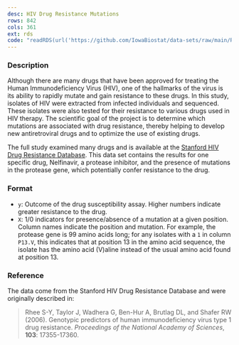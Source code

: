 ```yaml
---
desc: HIV Drug Resistance Mutations
rows: 842
cols: 361
ext: rds
code: "readRDS(url('https://github.com/IowaBiostat/data-sets/raw/main/Rhee2006/Rhee2006.rds'))"
---
```


### Description

Although there are many drugs that have been approved for treating the Human Immunodeficiency Virus (HIV), one of the hallmarks of the virus is its ability to rapidly mutate and gain resistance to these drugs.  In this study, isolates of HIV were extracted from infected individuals and sequenced.  These isolates were also tested for their resistance to various drugs used in HIV therapy.  The scientific goal of the project is to determine which mutations are associated with drug resistance, thereby helping to develop new antiretroviral drugs and to optimize the use of existing drugs.

The full study examined many drugs and is available at the [Stanford HIV Drug Resistance Database](https://hivdb.stanford.edu/pages/published_analysis/genophenoPNAS2006).  This data set contains the results for one specific drug, Nelfinavir, a protease inhibitor, and the presence of mutations in the protease gene, which potentially confer resistance to the drug.

### Format

* `y`: Outcome of the drug susceptibility assay.  Higher numbers indicate greater resistance to the drug.
* `X`: 1/0 indicators for presence/absence of a mutation at a given position.  Column names indicate the position and mutation.  For example, the protease gene is 99 amino acids long; for any isolates with a `1` in column `P13.V`, this indicates that at position 13 in the amino acid sequence, the isolate has the amino acid (V)aline instead of the usual amino acid found at position 13.

### Reference

The data come from the Stanford HIV Drug Resistance Database and were originally described in:

> Rhee S-Y, Taylor J, Wadhera G, Ben-Hur A, Brutlag DL, and Shafer RW (2006). Genotypic predictors of human immunodeficiency virus type 1 drug resistance. *Proceedings of the National Academy of Sciences*, **103**: 17355-17360.

